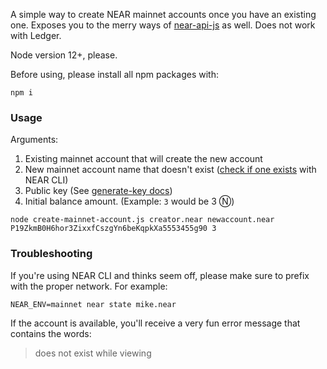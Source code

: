 A simple way to create NEAR mainnet accounts once you have an existing one.
Exposes you to the merry ways of [near-api-js](https://www.npmjs.com/package/near-api-js) as well.
Does not work with Ledger.

Node version 12+, please.

Before using, please install all npm packages with:

    npm i

### Usage

Arguments:

1. Existing mainnet account that will create the new account
2. New mainnet account name that doesn't exist ([check if one exists](https://docs.near.org/docs/tools/near-cli#near-state) with NEAR CLI)
3. Public key (See [generate-key docs](https://docs.near.org/docs/tools/near-cli#near-generate-key))
4. Initial balance amount. (Example: `3` would be 3 Ⓝ)

```
node create-mainnet-account.js creator.near newaccount.near P19ZkmB0H6hor3ZixxfCszgYn6beKqpkXa5553455g90 3
```
    
### Troubleshooting

If you're using NEAR CLI and thinks seem off, please make sure to prefix with the proper network. For example:

    NEAR_ENV=mainnet near state mike.near
    
If the account is available, you'll receive a very fun error message that contains the words:

>does not exist while viewing

